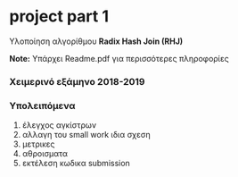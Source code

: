 # project part 1

Υλοποίηση αλγορίθμου **Radix Hash Join (RHJ)**

**Note:** Υπάρχει Readme.pdf για περισσότερες πληροφορίες

### Χειμερινό εξάμηνο 2018-2019

### Υπολειπόμενα ###

1) έλεγχος αγκίστρων
2) αλλαγη του small work ιδια σχεση
3) μετρικες
4) αθροισματα
5) εκτέλεση κωδικα submission
